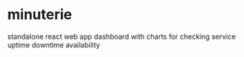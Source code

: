 # minuterie
standalone react web app dashboard with charts for checking service uptime downtime availability
